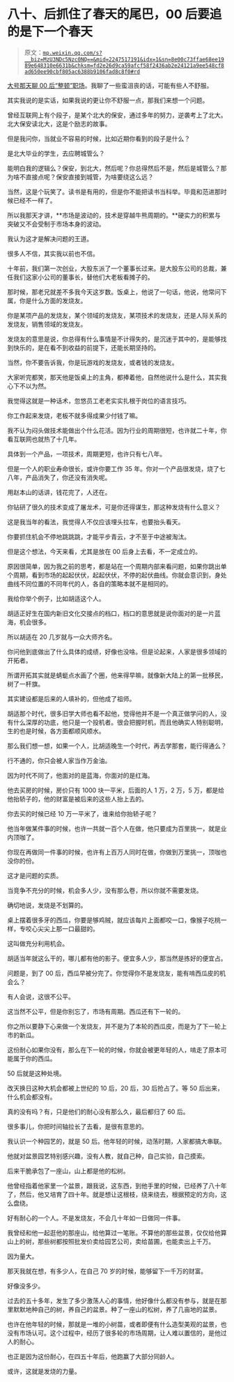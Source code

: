 # 八十、后抓住了春天的尾巴，00 后要追的是下一个春天

> 原文：[`mp.weixin.qq.com/s?__biz=MzU3NDc5Nzc0NQ==&mid=2247517191&idx=1&sn=8e00c73ffae68ee1989e648310e6631b&chksm=fd2e26d9ca59afcf58f2436ab2e24121a9ee548cf8ad650ee90cbf805ac6388b9106fad8c8f0#rd`](http://mp.weixin.qq.com/s?__biz=MzU3NDc5Nzc0NQ==&mid=2247517191&idx=1&sn=8e00c73ffae68ee1989e648310e6631b&chksm=fd2e26d9ca59afcf58f2436ab2e24121a9ee548cf8ad650ee90cbf805ac6388b9106fad8c8f0#rd)

[大号那天聊 00 后“整顿”职场](http://mp.weixin.qq.com/s?__biz=MzU0MjYwNDU2Mw==&mid=2247505748&idx=1&sn=d611961e034fe55f3960a946d71ac1b5&chksm=fb1abb28cc6d323e16cef57c0cfba500f1f0ea4e81664af7855d7ac5845bf7a425d20529fc96&scene=21#wechat_redirect)。我聊了一些蛮沮丧的话，可能有些人不舒服。

其实我说的是实话，如果我说的更让你不舒服一点，那我们来想一个问题。

曾经互联网上有个段子，是某个北大的保安，通过多年的努力，逆袭考上了北大。北大保安读北大，这是个励志的故事。

但是我问你，当就业不容易的时候，比如近期你看到的段子是什么？

是北大毕业的学生，去应聘城管么？

能明白我的逻辑么？保安，到北大，然后呢？你总得然后不是，然后是城管么？那为啥不直接点呢？保安直接到城管，为啥要绕这么远？ 

当然，这是个玩笑了。读书是有用的，但是你不能把读书当科举。毕竟和范进那时候已经不一样了。

所以我那天才讲，**市场是波动的，技术是穿越牛熊周期的。**硬实力的积累与突破又不会受制于市场本身的波动。

我认为这才是解决问题的王道。

很多人不信，其实我以前也不信。 

十年前，我们第一次创业，大股东派了一个董事长过来。是大股东公司的总裁，兼任我们这家小公司的董事长，替他们大老板看摊子的。 

那时候，那老兄就差不多我今天这岁数。饭桌上，他说了一句话，他说，他常问下属，你是什么方面的发烧友。 

你是某项产品的发烧友，某个领域的发烧友，某项技术的发烧友，还是人际关系的发烧友，销售领域的发烧友。 

发烧友的意思是说，你总得有什么事情是不计得失的，是沉迷于其中的，是能够找到快乐的，是在看不到收益的前提下，还能长期坚持的。

当然，你不要告诉我，你是玩游戏的发烧友，或者钱的发烧友。

大家听完都笑，那天他是饭桌上的主角，都捧着他，自然他说什么是什么，其实我心下不以为然。

我觉得这就是一种话术，忽悠员工老老实实扎根于岗位的语言技巧。

你工作起来发烧，老板不就多得成果少付钱了嘛。 

我不认为闷头做技术能做出个什么花活。因为行业的周期很短，也许就二十年，你看互联网也就热了十几年。

具体到一个产品，一项技术，周期更短，也许只有七八年。

但是一个人的职业寿命很长，或许你要工作 35 年。你对一个产品很发烧，烧了七八年，产品消失了，你还没有消失呢。

用赵本山的话讲，钱花完了，人还在。 

你钻研了很久的技术变成了屠龙术，可是你还得谋生，那这种发烧有什么意义？ 

这是我当年的看法，我觉得人不仅应该埋头拉车，也要抬头看天。 

你要抓住机会不停地跳跳跳，才能平步青云，才不至于中途被淘汰。 

但是这个想法，今天来看，尤其是放在 00 后身上去看，不一定成立的。 

原因很简单，因为我之前的思考，都是站在一个周期内部来看问题，如果你跳出单个周期，看到市场的起起伏伏，起起伏伏，不停的起伏曲线。你就会意识到，身处曲线不同位置的不同年代的人，各自的策略本就不是相同的。

我给你举个例子，比如胡适这个人。 

胡适正好生在国内新旧文化交接点的档口，档口的意思就是说你面对的是一片蓝海，机会很多。 

所以胡适在 20 几岁就与一众大师齐名。

你问他到底做出了什么具体的成绩，好像也没啥。但是论起来，人家是很多领域的开拓者。 

所谓开拓其实就是蜻蜓点水画了个圈，他来得早嘛，就像新大陆上的第一批移民，树了一杆旗。 

其实建设都是后来的人填补的，但他成了祖师。

胡适那个时代，很多旧学大师也看不起他，觉得他并不是一个真正做学问的人，没有什么深厚的功底，他只是一个投机者。很会把握时机，而且他确实人特别聪明，生的也是时候，各方面都顺风顺水。

那么我们想一想，如果一个人，比胡适晚生一个时代，再去学那套，能行得通么？ 

行不通的，你只会被人家当作万金油。 

因为时代不同了，他面对的是蓝海，你面对的是红海。 

他去买房的时候，房价只有 1000 块一平米，后面的人 1 万，2 万，5 万，都是给他抬轿子的，他的财富是被后来的这些人抬上去的。 

你去买的时候已经 10 万一平米了，谁来给你抬轿子呢？ 

他当年做某件事的时候，也许一共就一百个人在做，他只要成为百里挑一，就是业内顶咖了。

你现在再做同一件事的时候，也许有上百万人同时在做，你做到万里挑一，顶咖也没你的份。 

这才是问题的实质。 

当竞争不充分的时候，机会多人少，没有那么卷，所以你就不需要发烧。

确切地说，发烧是不划算的。

桌上摆着很多牙的西瓜，你要是够鸡贼，就应该每片上面都咬一口，像猴子吃桃一样，专咬心尖尖上那一口最甜的。 

这叫做充分利用机会。

胡适当年就这么干的，哪儿都有他的影子。便宜多人少，那当然是拣好的便宜占。 

问题是，到了 00 后，西瓜早被分完了。你觉得你不是发烧友，能有啃西瓜皮的机会么？ 

有人会说，这很不公平。 

这当然不公平，但是你别忘了，市场有周期。西瓜还有下一轮的。 

你之所以要静下心来做一个发烧友，并不是为了本轮的西瓜皮，而是为了下一轮上市的新瓜。

这份耐心如果你没有，那么在下一轮的时候，你就会被更年轻的人，啃走了原本可能属于你的西瓜。 

50 后就是这种处境。 

改天换日这种大机会都被上世纪的 10 后，20 后，30 后抢占了。等 50 后出来，什么机会都没有。 

真的没有吗？有，只是他们的耐心没有那么久，最后都归了 60 后。 

很多事儿，你把时间轴拉长了去看，是很有意思的。 

我认识一个种园艺的，就是 50 后。他年轻的时候，动荡时期，人家都搞大串联。 

他就对盆景园艺特别感兴趣，没有人教，就自己种，自己实验，自己摸索。 

后来干脆承包了一座山，山上都是他的松树。 

他曾经指着他家里一个盆景，跟我说，这东西，到他手里的时候，已经养了八十年了，然后，他又培育了四十年。就是想让这根枝，绕来绕去，根据预定的方向，这么盘绕。 

好有耐心的一个人。不是发烧友，不会几十年如一日做同一件事。

我曾经和他一起逛他的那座山，给他算过一笔账。不算他的那些盆景，仅仅给他算山上的树，那些树都按照批发价卖给园艺公司，卖给苗圃，也能卖出上千万。

因为量大。

那天我就在想，有多少人，在自己 70 岁的时候，能够留下一千万的财富。 

好像没多少。 

过去的五十多年，发生了多少激荡人心的事情，他好像什么都没有参与，就是在那里默默地种自己的树，养自己的盆景。种了一座山的松树，养了几亩地的盆景。

也许在他年轻的时候，那就是一堆的小树苗，或者即便有什么造型美观的盆景，也没有市场认可。这个过程中，经历了很多轮的市场周期，让人难以置信的，是他过人的耐心。 

也正是因为这份耐心，在四五十年后，他跑赢了大部分同龄人。

或许，这就是发烧的力量。